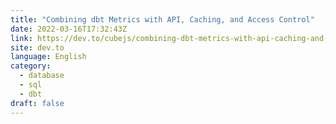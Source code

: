 ```yaml
---
title: "Combining dbt Metrics with API, Caching, and Access Control"
date: 2022-03-16T17:32:43Z
link: https://dev.to/cubejs/combining-dbt-metrics-with-api-caching-and-access-control-2li8?utm_medium=RSS&utm_source=news.12bit.vn
site: dev.to
language: English
category:
  - database
  - sql
  - dbt
draft: false
---
```

